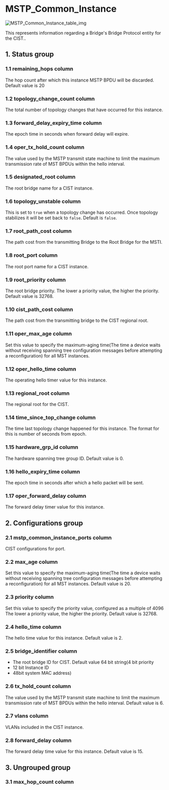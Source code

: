 # MSTP_Common_Instance

![MSTP_Common_Instance_table_img](http://www.plantuml.com/plantuml/img/0MC1dFv0StHXSdHrRMmAT6zdPNHePN8WUmfZR65pSo12ScbaPsKAOsnXStCWLan1JWfZR65pSo1DKrHGNqDlRMrlRbz9RdDqOMvZPLzGRt9q2cDiONDp84rJL51VGszjRMzkNqbkStHXRcDb2dqAJLDKK5z3RsrjRsvVIMvpT65kOsKWF2rrBI12ScbaPsKAJLDKK5z3RsrjRsvVIMvpT65kOsKWBMGjFY1DKrHGNqDlRMrlRbz9RdDqOMvZPLzGRt9q2arJL51VGszjRMzkNqbkStHXRcDb82vaBZuWLan1JWfeQMHb86DfScDiPGfeQMHb86rbRM9bSdCAR6LdPMva879fPsXq2cDlRdHfRdLlSo1iQMvb82qWF68-StHoRsvdF2zYFY1oPMPbScLkOsKAP6zqT6La86nfRcKWBI0yQJvtPM5hF2zfFY1oPMPbScLkOsKAPMvaR6LdPMva2a1bRcHrRMmA)

This represents information regarding a Bridge's Bridge Protocol entity for the
CIST..

## 1. Status group

### 1.1 remaining_hops column

The hop count after which this instance MSTP BPDU will be discarded. Default
value is 20

### 1.2 topology_change_count column

The total number of topology changes that have occurred for this instance.

### 1.3 forward_delay_expiry_time column

The epoch time in seconds when forward delay will expire.

### 1.4 oper_tx_hold_count column

The value used by the MSTP transmit state machine to limit the maximum
transmission rate of MST BPDUs within the hello interval.

### 1.5 designated_root column

The root bridge name for a CIST instance.

### 1.6 topology_unstable column

This is set to `true` when a topology change has occurred. Once topology
stabilizes it will be set back to `false`. Default is `false`.

### 1.7 root_path_cost column

The path cost from the transmitting Bridge to the Root Bridge for the MSTI.

### 1.8 root_port column

The root port name for a CIST instance.

### 1.9 root_priority column

The root bridge priority. The lower a priority value, the higher the priority.
Default value is 32768.

### 1.10 cist_path_cost column

The path cost from the transmitting bridge to the CIST regional root.

### 1.11 oper_max_age column

Set this value to specify the maximum-aging time(The time a device waits without
receiving spanning tree configuration messages before attempting a
reconfiguration) for all MST instances.

### 1.12 oper_hello_time column

The operating hello timer value for this instance.

### 1.13 regional_root column

The regional root for the CIST.

### 1.14 time_since_top_change column

The time last topology change happened for this instance. The format for this is
number of seconds from epoch.

### 1.15 hardware_grp_id column

The hardware spanning tree group ID. Default value is 0.

### 1.16 hello_expiry_time column

The epoch time in seconds after which a hello packet will be sent.

### 1.17 oper_forward_delay column

The forward delay timer value for this instance.

## 2. Configurations group

### 2.1 mstp_common_instance_ports column

CIST configurations for port.

### 2.2 max_age column

Set this value to specify the maximum-aging time(The time a device waits without
receiving spanning tree configuration messages before attempting a
reconfiguration) for all MST instances. Default value is 20.

### 2.3 priority column

Set this value to specify the priority value, configured as a multiple of 4096
The lower a priority value, the higher the priority. Default value is 32768.

### 2.4 hello_time column

The hello time value for this instance. Default value is 2.

### 2.5 bridge_identifier column

+ The root bridge ID for CIST. Default value 64 bit string(4 bit priority
+ 12 bit Instance ID
+ 48bit system MAC address)

### 2.6 tx_hold_count column

The value used by the MSTP transmit state machine to limit the maximum
transmission rate of MST BPDUs within the hello interval. Default value is 6.

### 2.7 vlans column

VLANs included in the CIST instance.

### 2.8 forward_delay column

The forward delay time value for this instance. Default value is 15.

## 3. Ungrouped group

### 3.1 max_hop_count column

